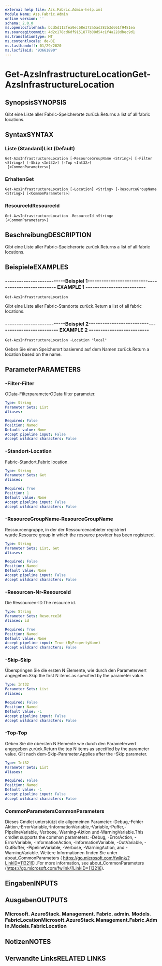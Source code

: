 ```yaml
---
external help file: Azs.Fabric.Admin-help.xml
Module Name: Azs.Fabric.Admin
online version: ''
schema: 2.0.0
ms.openlocfilehash: bcd5d112fea0ec68e372a5ad282b3d661f9481ea
ms.sourcegitcommit: 4d2c178cd6df9151877b08d54c1f4a228dbec9d1
ms.translationtype: MT
ms.contentlocale: de-DE
ms.lasthandoff: 01/29/2020
ms.locfileid: "93661890"
---
```

# <span data-ttu-id="85fa9-101">Get-AzsInfrastructureLocation</span><span class="sxs-lookup"><span data-stu-id="85fa9-101">Get-AzsInfrastructureLocation</span></span>

## <span data-ttu-id="85fa9-102">Synopsis</span><span class="sxs-lookup"><span data-stu-id="85fa9-102">SYNOPSIS</span></span>
<span data-ttu-id="85fa9-103">Gibt eine Liste aller Fabric-Speicherorte zurück.</span><span class="sxs-lookup"><span data-stu-id="85fa9-103">Returns a list of all fabric locations.</span></span>

## <span data-ttu-id="85fa9-104">Syntax</span><span class="sxs-lookup"><span data-stu-id="85fa9-104">SYNTAX</span></span>

### <span data-ttu-id="85fa9-105">Liste (Standard)</span><span class="sxs-lookup"><span data-stu-id="85fa9-105">List (Default)</span></span>
```
Get-AzsInfrastructureLocation [-ResourceGroupName <String>] [-Filter <String>] [-Skip <Int32>] [-Top <Int32>]
 [<CommonParameters>]
```

### <span data-ttu-id="85fa9-106">Erhalten</span><span class="sxs-lookup"><span data-stu-id="85fa9-106">Get</span></span>
```
Get-AzsInfrastructureLocation [-Location] <String> [-ResourceGroupName <String>] [<CommonParameters>]
```

### <span data-ttu-id="85fa9-107">ResourceId</span><span class="sxs-lookup"><span data-stu-id="85fa9-107">ResourceId</span></span>
```
Get-AzsInfrastructureLocation -ResourceId <String> [<CommonParameters>]
```

## <span data-ttu-id="85fa9-108">Beschreibung</span><span class="sxs-lookup"><span data-stu-id="85fa9-108">DESCRIPTION</span></span>
<span data-ttu-id="85fa9-109">Gibt eine Liste aller Fabric-Speicherorte zurück.</span><span class="sxs-lookup"><span data-stu-id="85fa9-109">Returns a list of all fabric locations.</span></span>

## <span data-ttu-id="85fa9-110">Beispiele</span><span class="sxs-lookup"><span data-stu-id="85fa9-110">EXAMPLES</span></span>

### <span data-ttu-id="85fa9-111">--------------------------Beispiel 1--------------------------</span><span class="sxs-lookup"><span data-stu-id="85fa9-111">-------------------------- EXAMPLE 1 --------------------------</span></span>
```
Get-AzsInfrastructureLocation
```

<span data-ttu-id="85fa9-112">Gibt eine Liste aller Fabric-Standorte zurück.</span><span class="sxs-lookup"><span data-stu-id="85fa9-112">Return a list of all fabric locations.</span></span>

### <span data-ttu-id="85fa9-113">--------------------------Beispiel 2--------------------------</span><span class="sxs-lookup"><span data-stu-id="85fa9-113">-------------------------- EXAMPLE 2 --------------------------</span></span>
```
Get-AzsInfrastructureLocation -Location "local"
```

<span data-ttu-id="85fa9-114">Geben Sie einen Speicherort basierend auf dem Namen zurück.</span><span class="sxs-lookup"><span data-stu-id="85fa9-114">Return a location based on the name.</span></span>

## <span data-ttu-id="85fa9-115">Parameter</span><span class="sxs-lookup"><span data-stu-id="85fa9-115">PARAMETERS</span></span>

### <span data-ttu-id="85fa9-116">-Filter</span><span class="sxs-lookup"><span data-stu-id="85fa9-116">-Filter</span></span>
<span data-ttu-id="85fa9-117">OData-Filterparameter</span><span class="sxs-lookup"><span data-stu-id="85fa9-117">OData filter parameter.</span></span>

```yaml
Type: String
Parameter Sets: List
Aliases: 

Required: False
Position: Named
Default value: None
Accept pipeline input: False
Accept wildcard characters: False
```

### <span data-ttu-id="85fa9-118">-Standort</span><span class="sxs-lookup"><span data-stu-id="85fa9-118">-Location</span></span>
<span data-ttu-id="85fa9-119">Fabric-Standort.</span><span class="sxs-lookup"><span data-stu-id="85fa9-119">Fabric location.</span></span>

```yaml
Type: String
Parameter Sets: Get
Aliases: 

Required: True
Position: 1
Default value: None
Accept pipeline input: False
Accept wildcard characters: False
```

### <span data-ttu-id="85fa9-120">-ResourceGroupName</span><span class="sxs-lookup"><span data-stu-id="85fa9-120">-ResourceGroupName</span></span>
<span data-ttu-id="85fa9-121">Ressourcengruppe, in der der Ressourcenanbieter registriert wurde.</span><span class="sxs-lookup"><span data-stu-id="85fa9-121">Resource group in which the resource provider has been registered.</span></span>

```yaml
Type: String
Parameter Sets: List, Get
Aliases: 

Required: False
Position: Named
Default value: None
Accept pipeline input: False
Accept wildcard characters: False
```

### <span data-ttu-id="85fa9-122">-Resourcen-Nr</span><span class="sxs-lookup"><span data-stu-id="85fa9-122">-ResourceId</span></span>
<span data-ttu-id="85fa9-123">Die Ressourcen-ID.</span><span class="sxs-lookup"><span data-stu-id="85fa9-123">The resource id.</span></span>

```yaml
Type: String
Parameter Sets: ResourceId
Aliases: id

Required: True
Position: Named
Default value: None
Accept pipeline input: True (ByPropertyName)
Accept wildcard characters: False
```

### <span data-ttu-id="85fa9-124">-Skip</span><span class="sxs-lookup"><span data-stu-id="85fa9-124">-Skip</span></span>
<span data-ttu-id="85fa9-125">Überspringen Sie die ersten N Elemente, wie durch den Parameterwert angegeben.</span><span class="sxs-lookup"><span data-stu-id="85fa9-125">Skip the first N items as specified by the parameter value.</span></span>

```yaml
Type: Int32
Parameter Sets: List
Aliases: 

Required: False
Position: Named
Default value: -1
Accept pipeline input: False
Accept wildcard characters: False
```

### <span data-ttu-id="85fa9-126">-Top</span><span class="sxs-lookup"><span data-stu-id="85fa9-126">-Top</span></span>
<span data-ttu-id="85fa9-127">Geben Sie die obersten N Elemente wie durch den Parameterwert angegeben zurück.</span><span class="sxs-lookup"><span data-stu-id="85fa9-127">Return the top N items as specified by the parameter value.</span></span>
<span data-ttu-id="85fa9-128">Gilt nach dem-Skip-Parameter.</span><span class="sxs-lookup"><span data-stu-id="85fa9-128">Applies after the -Skip parameter.</span></span>

```yaml
Type: Int32
Parameter Sets: List
Aliases: 

Required: False
Position: Named
Default value: -1
Accept pipeline input: False
Accept wildcard characters: False
```

### <span data-ttu-id="85fa9-129">CommonParameters</span><span class="sxs-lookup"><span data-stu-id="85fa9-129">CommonParameters</span></span>
<span data-ttu-id="85fa9-130">Dieses Cmdlet unterstützt die allgemeinen Parameter:-Debug,-Fehler Aktion,-ErrorVariable,-InformationVariable,-Variable,-Puffer,-PipelineVariable,-Verbose,-Warning-Aktion und-WarningVariable.</span><span class="sxs-lookup"><span data-stu-id="85fa9-130">This cmdlet supports the common parameters: -Debug, -ErrorAction, -ErrorVariable, -InformationAction, -InformationVariable, -OutVariable, -OutBuffer, -PipelineVariable, -Verbose, -WarningAction, and -WarningVariable.</span></span> <span data-ttu-id="85fa9-131">Weitere Informationen finden Sie unter about_CommonParameters ( https://go.microsoft.com/fwlink/?LinkID=113216) .</span><span class="sxs-lookup"><span data-stu-id="85fa9-131">For more information, see about_CommonParameters (https://go.microsoft.com/fwlink/?LinkID=113216).</span></span>

## <span data-ttu-id="85fa9-132">Eingaben</span><span class="sxs-lookup"><span data-stu-id="85fa9-132">INPUTS</span></span>

## <span data-ttu-id="85fa9-133">Ausgaben</span><span class="sxs-lookup"><span data-stu-id="85fa9-133">OUTPUTS</span></span>

### <span data-ttu-id="85fa9-134">Microsoft. AzureStack. Management. Fabric. admin. Models. FabricLocation</span><span class="sxs-lookup"><span data-stu-id="85fa9-134">Microsoft.AzureStack.Management.Fabric.Admin.Models.FabricLocation</span></span>

## <span data-ttu-id="85fa9-135">Notizen</span><span class="sxs-lookup"><span data-stu-id="85fa9-135">NOTES</span></span>

## <span data-ttu-id="85fa9-136">Verwandte Links</span><span class="sxs-lookup"><span data-stu-id="85fa9-136">RELATED LINKS</span></span>


